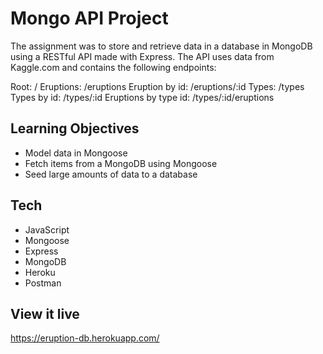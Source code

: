 # Mongo API Project

The assignment was to store and retrieve data in a database in MongoDB using a RESTful API made with Express. The API uses data from Kaggle.com and contains the following endpoints:

Root: / 
Eruptions: /eruptions 
Eruption by id: /eruptions/:id 
Types: /types 
Types by id: /types/:id 
Eruptions by type id: /types/:id/eruptions

## Learning Objectives

- Model data in Mongoose
- Fetch items from a MongoDB using Mongoose
- Seed large amounts of data to a database

## Tech

- JavaScript
- Mongoose
- Express
- MongoDB
- Heroku
- Postman

## View it live

https://eruption-db.herokuapp.com/

